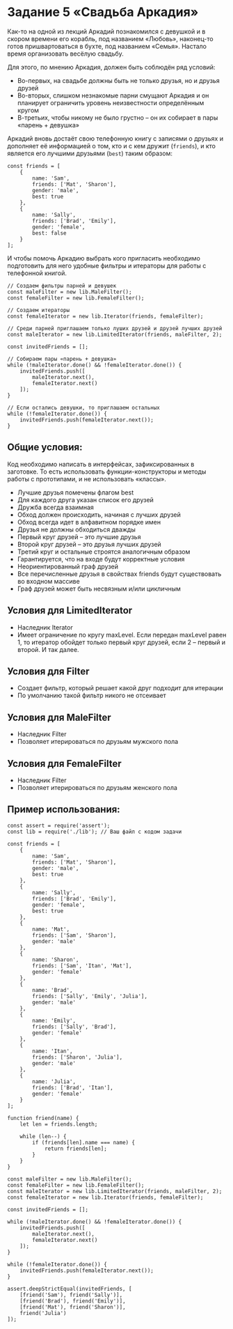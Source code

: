 # Задание 5 «Свадьба Аркадия»

Как-то на одной из лекций Аркадий познакомился с девушкой и в скором времени его корабль, под названием «Любовь», наконец-то готов пришвартоваться в бухте, под названием «Семья». Настало время организовать весёлую свадьбу.

Для этого, по мнению Аркадия, должен быть соблюдён ряд условий:

- Во-первых, на свадьбе должны быть не только друзья, но и друзья друзей
- Во-вторых, слишком незнакомые парни смущают Аркадия и он планирует ограничить уровень неизвестности определённым кругом
- В-третьих, чтобы никому не было грустно – он их собирает в пары «парень + девушка»

Аркадий вновь достаёт свою телефонную книгу с записями о друзьях и дополняет её информацией о том, кто и с кем дружит (`friends`), и кто является его лучшими друзьями (`best`) таким образом:

```
const friends = [
    {
        name: 'Sam',
        friends: ['Mat', 'Sharon'],
        gender: 'male',
        best: true
    },
    {
        name: 'Sally',
        friends: ['Brad', 'Emily'],
        gender: 'female',
        best: false
    }
];
```

И чтобы помочь Аркадию выбрать кого пригласить необходимо подготовить для него удобные фильтры и итераторы для работы с телефонной книгой.

```
// Создаем фильтры парней и девушек
const maleFilter = new lib.MaleFilter();
const femaleFilter = new lib.FemaleFilter();

// Создаем итераторы
const femaleIterator = new lib.Iterator(friends, femaleFilter);

// Среди парней приглашаем только луших друзей и друзей лучших друзей
const maleIterator = new lib.LimitedIterator(friends, maleFilter, 2);

const invitedFriends = [];

// Собираем пары «парень + девушка»
while (!maleIterator.done() && !femaleIterator.done()) {
    invitedFriends.push([
        maleIterator.next(),
        femaleIterator.next()
    ]);
}

// Если остались девушки, то приглашаем остальных
while (!femaleIterator.done()) {
    invitedFriends.push(femaleIterator.next());
}
```

## Общие условия:

Код необходимо написать в интерфейсах, зафиксированных в заготовке. То есть использовать функции-конструкторы и методы работы с прототипами, и не использовать «классы».

- Лучшие друзья помечены флагом best
- Для каждого друга указан список его друзей
- Дружба всегда взаимная
- Обход должен происходить, начиная с лучших друзей
- Обход всегда идет в алфавитном порядке имен
- Друзья не должны обходиться дважды
- Первый круг друзей – это лучшие друзья
- Второй круг друзей – это друзья лучших друзей
- Третий круг и остальные строятся аналогичным образом
- Гарантируется, что на входе будут корректные условия
- Неориентированный граф друзей
- Все перечисленные друзья в свойствах friends будут существовать во входном массиве
- Граф друзей может быть несвязным и/или цикличным

## Условия для LimitedIterator
- Наследник Iterator
- Имеет ограничение по кругу maxLevel. Если передан maxLevel равен 1, то итератор обойдет только первый круг друзей, если 2 – первый и второй. И так далее.

## Условия для Filter
- Создает фильтр, который решает какой друг подходит для итерации
- По умолчанию такой фильтр никого не отсеивает

## Условия для MaleFilter
- Наследник Filter
- Позволяет итерироваться по друзьям мужского пола

## Условия для FemaleFilter
- Наследник Filter
- Позволяет итерироваться по друзьям женского пола

## Пример использования:

```
const assert = require('assert');
const lib = require('./lib'); // Ваш файл с кодом задачи

const friends = [
    {
        name: 'Sam',
        friends: ['Mat', 'Sharon'],
        gender: 'male',
        best: true
    },
    {
        name: 'Sally',
        friends: ['Brad', 'Emily'],
        gender: 'female',
        best: true
    },
    {
        name: 'Mat',
        friends: ['Sam', 'Sharon'],
        gender: 'male'
    },
    {
        name: 'Sharon',
        friends: ['Sam', 'Itan', 'Mat'],
        gender: 'female'
    },
    {
        name: 'Brad',
        friends: ['Sally', 'Emily', 'Julia'],
        gender: 'male'
    },
    {
        name: 'Emily',
        friends: ['Sally', 'Brad'],
        gender: 'female'
    },
    {
        name: 'Itan',
        friends: ['Sharon', 'Julia'],
        gender: 'male'
    },
    {
        name: 'Julia',
        friends: ['Brad', 'Itan'],
        gender: 'female'
    }
];

function friend(name) {
    let len = friends.length;

    while (len--) {
        if (friends[len].name === name) {
            return friends[len];
        }
    }
}

const maleFilter = new lib.MaleFilter();
const femaleFilter = new lib.FemaleFilter();
const maleIterator = new lib.LimitedIterator(friends, maleFilter, 2);
const femaleIterator = new lib.Iterator(friends, femaleFilter);

const invitedFriends = [];

while (!maleIterator.done() && !femaleIterator.done()) {
    invitedFriends.push([
        maleIterator.next(),
        femaleIterator.next()
    ]);
}

while (!femaleIterator.done()) {
    invitedFriends.push(femaleIterator.next());
}

assert.deepStrictEqual(invitedFriends, [
    [friend('Sam'), friend('Sally')],
    [friend('Brad'), friend('Emily')],
    [friend('Mat'), friend('Sharon')],
    friend('Julia')
]);
```
